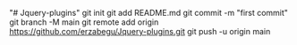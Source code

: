 "# Jquery-plugins"  git init git add README.md git commit -m "first commit" git branch -M main git remote add origin https://github.com/erzabegu/Jquery-plugins.git git push -u origin main
